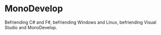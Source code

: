 # MonoDevelop
Befriending C# and F#, befriending Windows and Linux, befriending Visual Studio and MonoDevelop.
